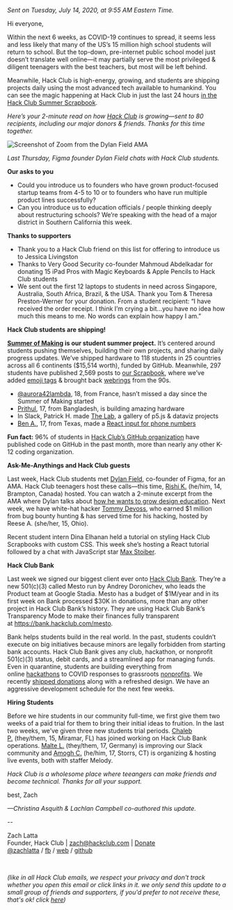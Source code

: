 _Sent on Tuesday, July 14, 2020, at 9:55 AM Eastern Time._

Hi everyone,

Within the next 6 weeks, as COVID-19 continues to spread, it seems less and less likely that many of the US’s 15 million high school students will return to school. But the top-down, pre-internet public school model just doesn’t translate well online—it may partially serve the most privileged & diligent teenagers with the best teachers, but most will be left behind.

Meanwhile, Hack Club is high-energy, growing, and students are shipping projects daily using the most advanced tech available to humankind. You can see the magic happening at Hack Club in just the last 24 hours [in the Hack Club Summer Scrapbook](https://scrapbook.hackclub.com/).

_Here’s your 2-minute read on how [Hack Club](https://hackclub.com/) is growing—sent to 80 recipients, including our major donors & friends. Thanks for this time together._

![Screenshot of Zoom from the Dylan Field AMA](https://postal.hackclub.com/uploads/1594744147.png)

_Last Thursday, Figma founder Dylan Field chats with Hack Club students._

**Our asks to you**

  * Could you introduce us to founders who have grown product-focused startup teams from 4-5 to 10 or to founders who have run multiple product lines successfully?
  * Can you introduce us to education officials / people thinking deeply about restructuring schools? We’re speaking with the head of a major district in Southern California this week.

**Thanks to supporters**

  * Thank you to a Hack Club friend on this list for offering to introduce us to Jessica Livingston
  * Thanks to Very Good Security co-founder Mahmoud Abdelkadar for donating 15 iPad Pros with Magic Keyboards & Apple Pencils to Hack Club students
  * We sent out the first 12 laptops to students in need across Singapore, Australia, South Africa, Brazil, & the USA. Thank you Tom & Theresa Preston-Werner for your donation. From a student recipient: “I have received the order receipt. I think I’m crying a bit…you have no idea how much this means to me. No words can explain how happy I am.”

**Hack Club students are shipping!**

**[Summer of Making](https://summer.hackclub.com/) is our student summer project.** It’s centered around students pushing themselves, building their own projects, and sharing daily progress updates. We’ve shipped hardware to 118 students in 25 countries across all 6 continents ($15,514 worth), funded by GitHub. Meanwhile, 297 students have published 2,569 posts to [our Scrapbook](https://scrapbook.hackclub.com/), where we’ve added [emoji tags](https://scrapbook.hackclub.com/r/package) & brought back [webrings](https://scrapbook.hackclub.com/lachlanjc) from the 90s.

  * [@aurora42lambda](https://scrapbook.hackclub.com/aurora42lambda), 18, from France, hasn’t missed a day since the Summer of Making started 
  * [Prithul](https://scrapbook.hackclub.com/prithul0218), 17, from Bangladesh, is building amazing hardware
  * In Slack, Patrick H. made [The Lab](https://thelab.gallery/), a gallery of p5.js & dataviz projects
  * [Ben A.](https://github.com/benaubin), 17, from Texas, made a [React input for phone numbers](https://github.com/benaubin/react-headless-phone-input)

**Fun fact:** 96% of students in [Hack Club’s GitHub organization](https://github.com/hackclub/) have published code on GitHub in the past month, more than nearly any other K-12 coding organization.

**Ask-Me-Anythings and Hack Club guests**

Last week, Hack Club students met [Dylan Field](https://twitter.com/zoink), co-founder of Figma, for an AMA. Hack Club teenagers host these calls—this time, [Rishi K.](https://scrapbook.hackclub.com/rishi) (he/him, 14, Brampton, Canada) hosted. You can watch a 2-minute excerpt from the AMA where Dylan talks about [how he wants to grow design education](https://www.youtube.com/watch?v=5AhTfZ_jT-A). Next week, we have white-hat hacker [Tommy Devoss](https://www.businessinsider.com/tommy-devoss-hackerone-bug-bounty-hunter-2020-2), who earned $1 million from bug bounty hunting & has served time for his hacking, hosted by Reese A. (she/her, 15, Ohio).

Recent student intern Dina Elhanan held a tutorial on styling Hack Club Scrapbooks with custom CSS. This week she’s hosting a React tutorial followed by a chat with JavaScript star [Max Stoiber](https://mxstbr.com/).

**Hack Club Bank**

Last week we signed our biggest client ever onto [Hack Club Bank](https://hackclub.com/bank/). They’re a new 501(c)(3) called Mesto run by Andrey Doronichev, who leads the Product team at Google Stadia. Mesto has a budget of $1M/year and in its first week on Bank processed $30K in donations, more than any other project in Hack Club Bank’s history. They are using Hack Club Bank’s Transparency Mode to make their finances fully transparent at <https://bank.hackclub.com/mesto>.

Bank helps students build in the real world. In the past, students couldn’t execute on big initiatives because minors are legally forbidden from starting bank accounts. Hack Club Bank gives any club, hackathon, or nonprofit 501(c)(3) status, debit cards, and a streamlined app for managing funds. Even in quarantine, students are building everything from online [hackathons](https://hackathons.hackclub.com/) to COVID responses to grassroots [nonprofits](https://girlgeniusmag.tech/). We recently [shipped donations](https://changelog.bank.hackclub.com/donations-new-design-more-156431) along with a refreshed design. We have an aggressive development schedule for the next few weeks.

**Hiring Students**

Before we hire students in our community full-time, we first give them two weeks of a paid trial for them to bring their initial ideas to fruition. In the last two weeks, we’ve given three new students trial periods. [Chaleb P.](https://scrapbook.hackclub.com/iamcpdev) (they/them, 15, Miramar, FL) has joined working on Hack Club Bank operations. [Malte L.](https://scrapbook.hackclub.com/malte) (they/them, 17, Germany) is improving our Slack community and [Amogh C.](https://scrapbook.hackclub.com/amogh) (he/him, 17, Storrs, CT) is organizing & hosting live events, both with staffer Melody.

_Hack Club is a wholesome place where teeangers can make friends and become technical. Thanks for all your support._

best, Zach

_—Christina Asquith & Lachlan Campbell co-authored this update._

\--

Zach Latta  
Founder, Hack Club | [zach@hackclub.com](mailto:zach@hackclub.com) | [Donate](https://hackclub.com/donate)  
[@zachlatta](https://twitter.com/zachlatta) / [fb](https://facebook.com/crynix) / [web](https://zachlatta.com/) / [github](https://github.com/zachlatta)

 

_(like in all Hack Club emails, we respect your privacy and don't track whether you open this email or click links in it. we only send this update to a small group of friends and supporters, if you'd prefer to not receive these, that's ok! click [here](https://postal.hackclub.com/unsubscribe-success.php?c=263))_
